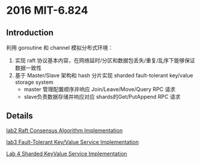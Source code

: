 # 2016 MIT-6.824

Introduction
---

利用 goroutine 和 channel 模拟分布式环境：

1. 实现 raft 协议基本内容，在网络延时/分区和数据包丢失/重复/乱序下能够保证数据一致性
2. 基于 Master/Slave 架构和 hash 分片实现 sharded fault-tolerant key/value storage system
	- master 管理配置顺序并响应 Join/Leave/Move/Query RPC 请求
	- slave负责数据存储并响应对应 shards的Get/PutAppend RPC 请求

Details
---

[lab2 Raft Consensus Algorithm Implementation](http://wiesen.github.io/post/mit-6.824-lab2-raft-consensus-algorithm-implementation/)

[lab3 Fault-Tolerant Key/Value Service Implementation](http://wiesen.github.io/post/mit-6.824-lab3-fault-tolerant-kvservice-implementation/)

[Lab 4 Sharded KeyValue Service Implementation](http://wiesen.github.io/post/mit-6.824-lab4-sharded-keyvalue-service/)


